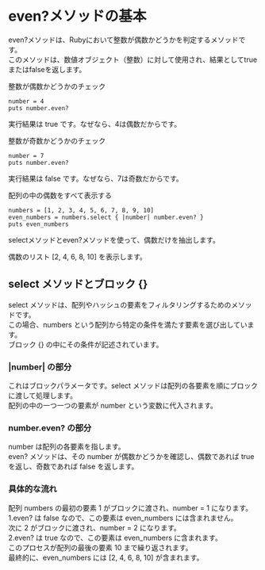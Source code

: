 # even?メソッドの基本  

even?メソッドは、Rubyにおいて整数が偶数かどうかを判定するメソッドです。  
このメソッドは、数値オブジェクト（整数）に対して使用され、結果としてtrueまたはfalseを返します。  

整数が偶数かどうかのチェック  
```
number = 4
puts number.even?
```
実行結果は true です。なぜなら、4は偶数だからです。  

整数が奇数かどうかのチェック
```
number = 7
puts number.even?
```
実行結果は false です。なぜなら、7は奇数だからです。  

配列の中の偶数をすべて表示する
```
numbers = [1, 2, 3, 4, 5, 6, 7, 8, 9, 10]
even_numbers = numbers.select { |number| number.even? }
puts even_numbers
```
selectメソッドとeven?メソッドを使って、偶数だけを抽出します。

偶数のリスト [2, 4, 6, 8, 10] を表示します。  


## select メソッドとブロック {}
select メソッドは、配列やハッシュの要素をフィルタリングするためのメソッドです。  
この場合、numbers という配列から特定の条件を満たす要素を選び出しています。  
ブロック {} の中にその条件が記述されています。  

### |number| の部分
これはブロックパラメータです。select メソッドは配列の各要素を順にブロックに渡して処理します。  
配列の中の一つ一つの要素が number という変数に代入されます。  

### number.even? の部分
number は配列の各要素を指します。  
even? メソッドは、その number が偶数かどうかを確認し、偶数であれば true を返し、奇数であれば false を返します。  

### 具体的な流れ
配列 numbers の最初の要素 1 がブロックに渡され、number = 1 になります。  
1.even? は false なので、この要素は even_numbers には含まれません。  
次に 2 がブロックに渡され、number = 2 になります。  
2.even? は true なので、この要素は even_numbers に含まれます。  
このプロセスが配列の最後の要素 10 まで繰り返されます。  
最終的に、even_numbers には [2, 4, 6, 8, 10] が含まれます。






